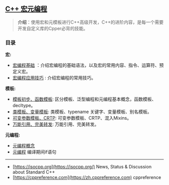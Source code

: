## [C++ 宏元编程](#)
> **介绍**：使用宏和元模板进行C++高级开发，C++的进阶内容，是每一个需要开发自定义库的Cpper必背的技能。


### 目录
**宏:**
- [宏编程基础](docs/contents/macro/cxx_macro_syntax.md) ：介绍宏编程的基础语法，以及宏的常用内容、指令、运算符、预定义宏。
- [宏编程应用技巧](docs/contents/macro/cxx_macro_usage.md) : 介绍宏编程的常用技巧。

**模板:**
- [模板初步、函数模板](docs/contents/template/cxx_template_conception.md): 区分模板、泛型编程和元编程基本概念，函数模板、decltype。
- [类模板、变量模板](docs/contents/template/cxx_template_class.md): 类模板、typename 关键字、变量模板、别名模板。
- [可变参数模板、CRTP](docs/contents/template/cxx_template_para_crtp.md): 可变参数模板、CRTP、混入Mixins。
- [万能引用、完美转发](docs/contents/template/cxx_citation_forward_universal.md): 万能引用、完美转发。

**元编程:**
- [元编程概念](docs/contents/meta/cxx_meta_conception.md) 
- [元编程](docs/contents/meta/cxx_meta_constexpr.md) 编译期间if语句


---
- [https://isocpp.org](https://isocpp.org/) News, Status & Discussion about Standard C++
- [https://cppreference.com](https://zh.cppreference.com) cppreference